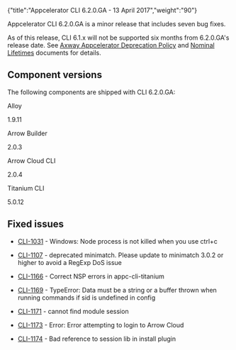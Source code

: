 {"title":"Appcelerator CLI 6.2.0.GA - 13 April 2017","weight":"90"}

Appcelerator CLI 6.2.0.GA is a minor release that includes seven bug fixes.

As of this release, CLI 6.1.x will not be supported six months from 6.2.0.GA's release date. See [Axway Appcelerator Deprecation Policy](/docs/appc/AMPLIFY_Appcelerator_Services_Overview/Axway_Appcelerator_Deprecation_Policy/) and [Nominal Lifetimes](/docs/appc/AMPLIFY_Appcelerator_Services_Overview/Axway_Appcelerator_Product_Lifecycle/#NominalLifetimes) documents for details.

## Component versions

The following components are shipped with CLI 6.2.0.GA:

Alloy

1.9.11

Arrow Builder

2.0.3

Arrow Cloud CLI

2.0.4

Titanium CLI

5.0.12

## Fixed issues

* [CLI-1031](https://jira.appcelerator.org/browse/CLI-1031) - Windows: Node process is not killed when you use ctrl+c

* [CLI-1107](https://jira.appcelerator.org/browse/CLI-1107) - deprecated minimatch. Please update to minimatch 3.0.2 or higher to avoid a RegExp DoS issue

* [CLI-1166](https://jira.appcelerator.org/browse/CLI-1166) - Correct NSP errors in appc-cli-titanium

* [CLI-1169](https://jira.appcelerator.org/browse/CLI-1169) - TypeError: Data must be a string or a buffer thrown when running commands if sid is undefined in config

* [CLI-1171](https://jira.appcelerator.org/browse/CLI-1171) - cannot find module session

* [CLI-1173](https://jira.appcelerator.org/browse/CLI-1173) - Error: Error attempting to login to Arrow Cloud

* [CLI-1174](https://jira.appcelerator.org/browse/CLI-1174) - Bad reference to session lib in install plugin
